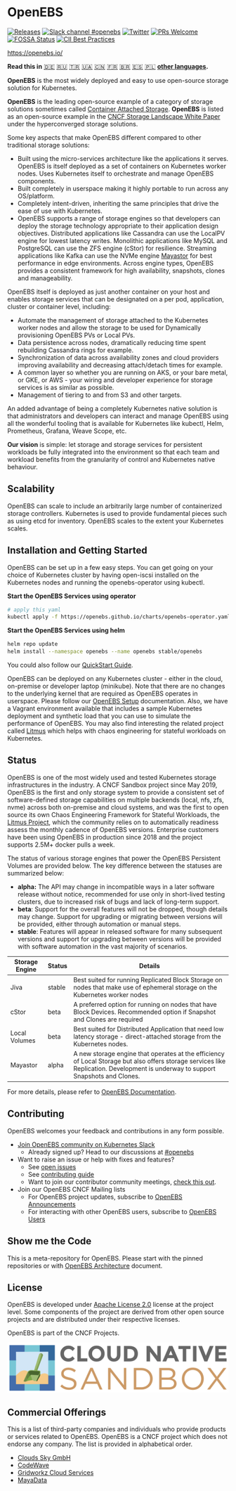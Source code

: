 # OpenEBS

[![Releases](https://img.shields.io/github/release/openebs/openebs/all.svg?style=flat-square)](https://github.com/openebs/openebs/releases)
[![Slack channel #openebs](https://img.shields.io/badge/slack-openebs-brightgreen.svg?logo=slack)](https://kubernetes.slack.com/messages/openebs)
[![Twitter](https://img.shields.io/twitter/follow/openebs.svg?style=social&label=Follow)](https://twitter.com/intent/follow?screen_name=openebs)
[![PRs Welcome](https://img.shields.io/badge/PRs-welcome-brightgreen.svg?style=flat-square)](https://github.com/openebs/openebs/blob/master/CONTRIBUTING.md)
[![FOSSA Status](https://app.fossa.com/api/projects/git%2Bgithub.com%2Fopenebs%2Fopenebs.svg?type=shield)](https://app.fossa.com/projects/git%2Bgithub.com%2Fopenebs%2Fopenebs?ref=badge_shield)
[![CII Best Practices](https://bestpractices.coreinfrastructure.org/projects/1754/badge)](https://bestpractices.coreinfrastructure.org/projects/1754)

https://openebs.io/

**Read this in**
[🇩🇪](translations/README.de.md)	
[🇷🇺](translations/README.ru.md)	
[🇹🇷](translations/README.tr.md)	
[🇺🇦](translations/README.ua.md)	
[🇨🇳](translations/README.zh.md)	
[🇫🇷](translations/README.fr.md)
[🇧🇷](translations/README.pt-BR.md)
[🇪🇸](translations/README.es.md)
[🇵🇱](translations/README.pl.md)
**[other languages](translations/#readme).**

**OpenEBS** is the most widely deployed and easy to use open-source storage solution for Kubernetes.

**OpenEBS** is the leading open-source example of a category of storage solutions sometimes called [Container Attached Storage](https://www.cncf.io/blog/2018/04/19/container-attached-storage-a-primer/). **OpenEBS** is listed as an open-source example in the [CNCF Storage Landscape White Paper](https://github.com/cncf/sig-storage/blob/master/CNCF%20Storage%20Landscape%20-%20White%20Paper.pdf) under the hyperconverged storage solutions.

Some key aspects that make OpenEBS different compared to other traditional storage solutions:
- Built using the micro-services architecture like the applications it serves. OpenEBS is itself deployed as a set of containers on Kubernetes worker nodes. Uses Kubernetes itself to orchestrate and manage OpenEBS components.
- Built completely in userspace making it highly portable to run across any OS/platform.
- Completely intent-driven, inheriting the same principles that drive the ease of use with Kubernetes.
- OpenEBS supports a range of storage engines so that developers can deploy the storage technology appropriate to their application design objectives. Distributed applications like Cassandra can use the LocalPV engine for lowest latency writes. Monolithic applications like MySQL and PostgreSQL can use the ZFS engine (cStor) for resilience. Streaming applications like Kafka can use the NVMe engine [Mayastor](https://github.com/openebs/Mayastor) for best performance in edge environments. Across engine types, OpenEBS provides a consistent framework for high availability, snapshots, clones and manageability.

OpenEBS itself is deployed as just another container on your host and enables storage services that can be designated on a per pod, application, cluster or container level, including:
- Automate the management of storage attached to the Kubernetes worker nodes and allow the storage to be used for Dynamically provisioning OpenEBS PVs or Local PVs.
- Data persistence across nodes, dramatically reducing time spent rebuilding Cassandra rings for example.
- Synchronization of data across availability zones and cloud providers improving availability and decreasing attach/detach times for example.
- A common layer so whether you are running on AKS, or your bare metal, or GKE, or AWS - your wiring and developer experience for storage services is as similar as possible.
- Management of tiering to and from S3 and other targets.

An added advantage of being a completely Kubernetes native solution is that administrators and developers can interact and manage OpenEBS using all the wonderful tooling that is available for Kubernetes like kubectl, Helm, Prometheus, Grafana, Weave Scope, etc.

**Our vision** is simple: let storage and storage services for persistent workloads be fully integrated into the environment so that each team and workload benefits from the granularity of control and Kubernetes native behaviour.

## Scalability

OpenEBS can scale to include an arbitrarily large number of containerized storage controllers. Kubernetes is used to provide fundamental pieces such as using etcd for inventory. OpenEBS scales to the extent your Kubernetes scales.

## Installation and Getting Started

OpenEBS can be set up in a few easy steps. You can get going on your choice of Kubernetes cluster by having open-iscsi installed on the Kubernetes nodes and running the openebs-operator using kubectl.

**Start the OpenEBS Services using operator**
```bash
# apply this yaml
kubectl apply -f https://openebs.github.io/charts/openebs-operator.yaml
```

**Start the OpenEBS Services using helm**
```bash
helm repo update
helm install --namespace openebs --name openebs stable/openebs
```

You could also follow our [QuickStart Guide](https://docs.openebs.io/docs/overview.html).

OpenEBS can be deployed on any Kubernetes cluster - either in the cloud, on-premise or developer laptop (minikube). Note that there are no changes to the underlying kernel that are required as OpenEBS operates in userspace.  Please follow our [OpenEBS Setup](https://docs.openebs.io/docs/overview.html) documentation. Also, we have a Vagrant environment available that includes a sample Kubernetes deployment and synthetic load that you can use to simulate the performance of OpenEBS. You may also find interesting the related project called [Litmus](https://litmuschaos.io) which helps with chaos engineering for stateful workloads on Kubernetes.

## Status

OpenEBS is one of the most widely used and tested Kubernetes storage infrastructures in the industry. A CNCF Sandbox project since May 2019, OpenEBS is the first and only storage system to provide a consistent set of software-defined storage capabilities on multiple backends (local, nfs, zfs, nvme) across both on-premise and cloud systems, and was the first to open source its own Chaos Engineering Framework for Stateful Workloads, the [Litmus Project](https://litmuschaos.io), which the community relies on to automatically readiness assess the monthly cadence of OpenEBS versions. Enterprise customers have been using OpenEBS in production since 2018 and the project supports 2.5M+ docker pulls a week.

The status of various storage engines that power the OpenEBS Persistent Volumes are provided below. The key difference between the statuses are summarized below:
- **alpha:** The API may change in incompatible ways in a later software release without notice, recommended for use only in short-lived testing clusters, due to increased risk of bugs and lack of long-term support.
- **beta**: Support for the overall features will not be dropped, though details may change. Support for upgrading or migrating between versions will be provided, either through automation or manual steps.
- **stable**: Features will appear in released software for many subsequent versions and support for upgrading between versions will be provided with software automation in the vast majority of scenarios.


| Storage Engine | Status | Details |
|---|---|---|
| Jiva | stable | Best suited for running Replicated Block Storage on nodes that make use of ephemeral storage on the Kubernetes worker nodes |
| cStor | beta | A preferred option for running on nodes that have Block Devices. Recommended option if Snapshot and Clones are required |
| Local Volumes | beta | Best suited for Distributed Application that need low latency storage - direct-attached storage from the Kubernetes nodes. |
| Mayastor | alpha | A new storage engine that operates at the efficiency of Local Storage but also offers storage services like Replication. Development is underway to support Snapshots and Clones. |

For more details, please refer to [OpenEBS Documentation](https://docs.openebs.io/docs/next/quickstart.html).

## Contributing

OpenEBS welcomes your feedback and contributions in any form possible.

- [Join OpenEBS community on Kubernetes Slack](https://kubernetes.slack.com)
  - Already signed up? Head to our discussions at [#openebs](https://kubernetes.slack.com/messages/openebs/)
- Want to raise an issue or help with fixes and features?
  - See [open issues](https://github.com/openebs/openebs/issues)
  - See [contributing guide](./CONTRIBUTING.md)
  - Want to join our contributor community meetings, [check this out](./community/README.md).
- Join our OpenEBS CNCF Mailing lists
  - For OpenEBS project updates, subscribe to [OpenEBS Announcements](https://lists.cncf.io/g/cncf-openebs-announcements)
  - For interacting with other OpenEBS users, subscribe to [OpenEBS Users](https://lists.cncf.io/g/cncf-openebs-users)

## Show me the Code

This is a meta-repository for OpenEBS. Please start with the pinned repositories or with [OpenEBS Architecture](./contribute/design/README.md) document. 

## License

OpenEBS is developed under [Apache License 2.0](https://github.com/openebs/openebs/blob/master/LICENSE) license at the project level. Some components of the project are derived from other open source projects and are distributed under their respective licenses.

OpenEBS is part of the CNCF Projects.

[![CNCF Sandbox Project](https://raw.githubusercontent.com/cncf/artwork/master/other/cncf-sandbox/horizontal/color/cncf-sandbox-horizontal-color.png)](https://landscape.cncf.io/selected=open-ebs)

## Commercial Offerings

This is a list of third-party companies and individuals who provide products or services related to OpenEBS. OpenEBS is a CNCF project which does not endorse any company. The list is provided in alphabetical order.
- [Clouds Sky GmbH](https://cloudssky.com/en/)
- [CodeWave](https://codewave.eu/)
- [Gridworkz Cloud Services](https://gridworkz.com/)
- [MayaData](https://mayadata.io/)

